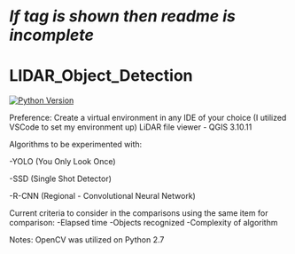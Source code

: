 # ***If tag is shown then readme is incomplete***

# LIDAR_Object_Detection

[![Python Version](https://www.python.org/download/releases/2.7/)](https://python.org)

Preference: 
Create a virtual environment in any IDE of your choice (I utilized VSCode to set my environment up)
LiDAR file viewer - QGIS 3.10.11

Algorithms to be experimented with:

-YOLO (You Only Look Once)

-SSD (Single Shot Detector)

-R-CNN (Regional - Convolutional Neural Network)

Current criteria to consider in the comparisons using the same item for comparison:
-Elapsed time
-Objects recognized
-Complexity of algorithm

Notes:
OpenCV was utilized on Python 2.7 
